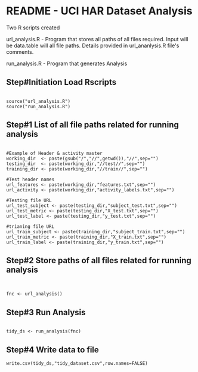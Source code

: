 README - UCI HAR Dataset Analysis
========================================================

Two R scripts created

url_analysis.R - Program that stores all paths of all files required. Input will be data.table 
will all file paths. Details provided in url_ananlysis.R file's comments. 

run_analysis.R - Program that generates Analysis

Step#Initiation Load Rscripts
-----

```{r}

source("url_analysis.R")
source("run_analysis.R")

```



Step#1 List of all file paths related for running analysis
-----

```{r}

#Example of Header & activity master
working_dir  <- paste(gsub("/","//",getwd()),"//",sep="")       
testing_dir  <- paste(working_dir,"//test//",sep="")
training_dir <- paste(working_dir,"//train//",sep="")

#Test header names
url_features <- paste(working_dir,"features.txt",sep="")
url_activity <- paste(working_dir,"activity_labels.txt",sep="")

#Testing file URL
url_test_subject <- paste(testing_dir,"subject_test.txt",sep="")
url_test_metric <- paste(testing_dir,"X_test.txt",sep="")
url_test_label <- paste(testing_dir,"y_test.txt",sep="")

#trianing file URL
url_train_subject <- paste(training_dir,"subject_train.txt",sep="")
url_train_metric <- paste(training_dir,"X_train.txt",sep="")
url_train_label <- paste(training_dir,"y_train.txt",sep="")

```

Step#2 Store paths of all files related for running analysis
-----

```{r}

         
fnc <- url_analysis()

```

Step#3 Run Analysis
-----

```{r}

tidy_ds <- run_analysis(fnc)

```

Step#4 Write data to file
----

```{r}
write.csv(tidy_ds,"tidy_dataset.csv",row.names=FALSE)

```

